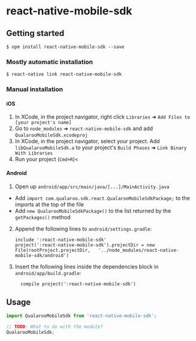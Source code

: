 
# react-native-mobile-sdk

## Getting started

`$ npm install react-native-mobile-sdk --save`

### Mostly automatic installation

`$ react-native link react-native-mobile-sdk`

### Manual installation


#### iOS

1. In XCode, in the project navigator, right click `Libraries` ➜ `Add Files to [your project's name]`
2. Go to `node_modules` ➜ `react-native-mobile-sdk` and add `QualarooMobileSdk.xcodeproj`
3. In XCode, in the project navigator, select your project. Add `libQualarooMobileSdk.a` to your project's `Build Phases` ➜ `Link Binary With Libraries`
4. Run your project (`Cmd+R`)<

#### Android

1. Open up `android/app/src/main/java/[...]/MainActivity.java`
  - Add `import com.qualaroo.sdk.react.QualarooMobileSdkPackage;` to the imports at the top of the file
  - Add `new QualarooMobileSdkPackage()` to the list returned by the `getPackages()` method
2. Append the following lines to `android/settings.gradle`:
  	```
  	include ':react-native-mobile-sdk'
  	project(':react-native-mobile-sdk').projectDir = new File(rootProject.projectDir, 	'../node_modules/react-native-mobile-sdk/android')
  	```
3. Insert the following lines inside the dependencies block in `android/app/build.gradle`:
  	```
      compile project(':react-native-mobile-sdk')
  	```


## Usage
```javascript
import QualarooMobileSdk from 'react-native-mobile-sdk';

// TODO: What to do with the module?
QualarooMobileSdk;
```
  